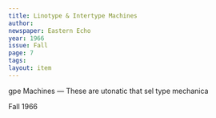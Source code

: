 ```yaml
---
title: Linotype & Intertype Machines
author: 
newspaper: Eastern Echo
year: 1966
issue: Fall
page: 7
tags:
layout: item
---
```


gpe Machines — These are utonatic that sel type mechanica

Fall 1966
